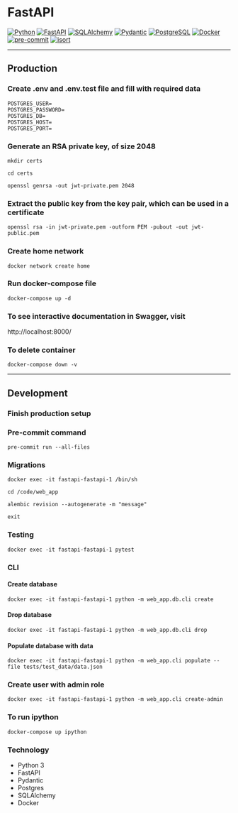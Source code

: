 # FastAPI
[![Python](https://img.shields.io/badge/-Python-%233776AB?style=for-the-badge&logo=python&logoColor=white&labelColor=0a0a0a)](https://www.python.org/)
[![FastAPI](https://img.shields.io/badge/FastAPI-005571?style=for-the-badge&logo=fastapi&logoColor=white&labelColor=0a0a0a)](https://fastapi.tiangolo.com/)
[![SQLAlchemy](https://img.shields.io/badge/SQLAlchemy-%232F5D62?style=for-the-badge&logo=sqlalchemy&logoColor=white&labelColor=0a0a0a)](https://www.sqlalchemy.org/)
[![Pydantic](https://img.shields.io/badge/Pydantic-%23C8102E?style=for-the-badge&logo=pydantic&logoColor=white&labelColor=0a0a0a)](https://pydantic-docs.helpmanual.io/)
[![PostgreSQL](https://img.shields.io/badge/-PostgreSQL-%23316192?style=for-the-badge&logo=postgresql&logoColor=white&labelColor=0a0a0a)](https://www.postgresql.org/)
[![Docker](https://img.shields.io/badge/-Docker-%232496ED?style=for-the-badge&logo=docker&logoColor=white&labelColor=0a0a0a)](https://www.docker.com/)
[![pre-commit](https://img.shields.io/badge/-pre--commit-yellow?style=for-the-badge&logo=pre-commit&logoColor=white&labelColor=0a0a0a)](https://pre-commit.com/)
[![isort](https://img.shields.io/badge/isort-enabled-brightgreen?style=for-the-badge&logo=isort&logoColor=white&labelColor=0a0a0a)](https://pycqa.github.io/isort/)

***
## Production
### Create .env and .env.test file and fill with required data

```
POSTGRES_USER=
POSTGRES_PASSWORD=
POSTGRES_DB=
POSTGRES_HOST=
POSTGRES_PORT=
```
### Generate an RSA private key, of size 2048
```
mkdir certs
```
```
cd certs
```
```
openssl genrsa -out jwt-private.pem 2048
```
### Extract the public key from the key pair, which can be used in a certificate

```
openssl rsa -in jwt-private.pem -outform PEM -pubout -out jwt-public.pem
```

### Create home network
```
docker network create home
```
### Run docker-compose file
```
docker-compose up -d
```
### To see interactive documentation in Swagger, visit
http://localhost:8000/
### To delete container
```
docker-compose down -v
```
***
## Development
### Finish production setup
### Pre-commit command
```
pre-commit run --all-files
```
### Migrations
```
docker exec -it fastapi-fastapi-1 /bin/sh
```
```
cd /code/web_app
```
```
alembic revision --autogenerate -m "message"
```
```
exit
```
### Testing
```
docker exec -it fastapi-fastapi-1 pytest
```
### CLI
#### Create database
```
docker exec -it fastapi-fastapi-1 python -m web_app.db.cli create
```
#### Drop database
```
docker exec -it fastapi-fastapi-1 python -m web_app.db.cli drop
```
#### Populate database with data
```
docker exec -it fastapi-fastapi-1 python -m web_app.cli populate --file tests/test_data/data.json
```
### Create user with admin role
```
docker exec -it fastapi-fastapi-1 python -m web_app.cli create-admin
```
### To run ipython
```
docker-compose up ipython
```

### Technology

- Python 3
- FastAPI
- Pydantic
- Postgres
- SQLAlchemy
- Docker
